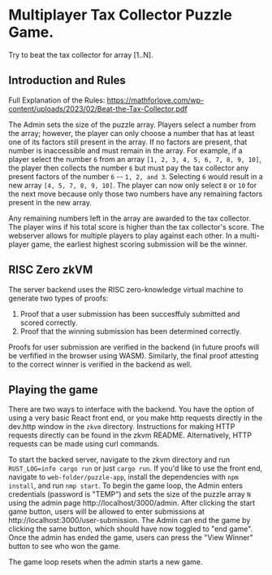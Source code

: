 # Multiplayer Tax Collector Puzzle Game.

Try to beat the tax collector for array [1..N].

## Introduction and Rules

Full Explanation of the Rules: https://mathforlove.com/wp-content/uploads/2023/02/Beat-the-Tax-Collector.pdf

The Admin sets the size of the puzzle array. Players select a number from the array; however, the player can only choose a number that has at least one of its factors still present in the array. If no factors are present, that number is inaccessible and must remain in the array. For example, if a player select the number `6` from an array `[1, 2, 3, 4, 5, 6, 7, 8, 9, 10]`, the player then collects the number `6` but must pay the tax collector any present factors of the number `6` -- `1, 2, and 3`. Selecting `6` would result in a new array `[4, 5, 7, 8, 9, 10]`. The player can now only select `8` or `10` for the next move because only those two numbers have any remaining factors present in the new array.

Any remaining numbers left in the array are awarded to the tax collector. The player wins if his total score is higher than the tax collector's score. The webserver allows for multiple players to play against each other. In a multi-player game, the earliest highest scoring submission will be the winner.

## RISC Zero zkVM

The server backend uses the RISC zero-knowledge virtual machine to generate two types of proofs:

1.  Proof that a user submission has been succesffuly submitted and scored correctly.
2.  Proof that the winning submission has been determined correctly.

Proofs for user submission are verified in the backend (in future proofs will be verfified in the browser using WASM). Similarly, the final proof attesting to the correct winner is verified in the backend as well.

## Playing the game

There are two ways to interface with the backend. You have the option of using a very basic React front end, or you make http requests directly in the dev.http window in the `zkvm` directory. Instructions for making HTTP requests directly can be found in the zkvm README. Alternatively, HTTP requests can be made using curl commands.

To start the backed server, navigate to the zkvm directory and run `RUST_LOG=info cargo run` or just `cargo run`. If you'd like to use the front end, navigate to `web-folder/puzzle-app`, install the dependencies with `npm install`, and run `nmp start`. To begin the game loop, the Admin enters credentials (password is "TEMP") and sets the size of the puzzle array `N` using the admin page http://localhost/3000/admin. After clicking the start game button, users will be allowed to enter submissions at http://localhost:3000/user-submission. The Admin can end the game by clicking the same button, which should have now toggled to "end game". Once the admin has ended the game, users can press the "View Winner" button to see who won the game.

The game loop resets when the admin starts a new game.
